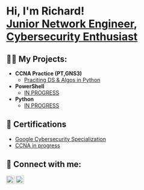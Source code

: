 <h1>Hi, I'm Richard! <br/><a href="https://github.com/RichardHusar">Junior Network Engineer</a>, <a href="https://www.linkedin.com/in/richard-husár-5a8ab6260/">Cybersecurity Enthusiast</a> </h1>

<h2>👨‍💻 My Projects:</h2>

- <b>CCNA Practice (PT,GNS3)</b>
  - [Praciting DS & Algos in Python](https://github.com/joshmadakor1/Algorithms-Practice)
- <b>PowerShell</b>
  - [IN PROGRESS]()
- <b>Python</b>
  - [IN PROGRESS]()

<h2>📝 Certifications</h2>

- [Google Cybersecurity Specialization](https://www.coursera.org/account/accomplishments/specialization/certificate/UZKGTKGCLVDC)
- [CCNA in progress]()

<h2> 🤳 Connect with me:</h2>

[<img align="left" alt="RichardHusár | LinkedIn" width="22px" src="https://cdn.jsdelivr.net/npm/simple-icons@v3/icons/linkedin.svg" />][linkedin]
[<img align="left" alt="RichardHusár | Instagram" width="22px" src="https://cdn.jsdelivr.net/npm/simple-icons@v3/icons/instagram.svg" />][instagram]

[instagram]: https://www.instagram.com/richard_oidivus_husar/
[linkedin]:  https://www.linkedin.com/in/richard-husár-5a8ab6260/
<!--
 ✨ _special_ ✨ repository because its `README.md` (this file) appears on your GitHub profile.

Here are some ideas to get you started:
- <b>C# (.NET Desktop Applications)</b>
  - [Ransomware Proof of Concept (Encrypter)](https://github.com/joshmadakor1/EncrypterPOC)

- 🔭 I’m currently working on ...
- 🌱 I’m currently learning ...
- 👯 I’m looking to collaborate on ...
- 🤔 I’m looking for help with ...
- 💬 Ask me about ...
- 📫 How to reach me: ...
- ⚡ Fun fact: ...
-->
